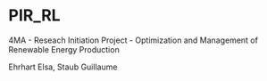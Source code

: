 # PIR_RL
4MA - Reseach Initiation Project - Optimization and Management of Renewable Energy Production

Ehrhart Elsa, Staub Guillaume

